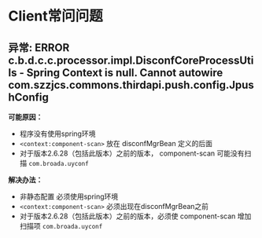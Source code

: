 Client常问问题
=======

## **异常:** ERROR c.b.d.c.c.processor.impl.DisconfCoreProcessUtils - Spring Context is null. Cannot autowire com.szzjcs.commons.thirdapi.push.config.JpushConfig
   
**可能原因：**

- 程序没有使用spring环境
-  `<context:component-scan>` 放在 disconfMgrBean 定义的后面
- 对于版本2.6.28（包括此版本）之前的版本， component-scan 可能没有扫描 `com.broada.uyconf` 

**解决办法：**

- 非静态配置 必须使用spring环境
- `<context:component-scan>`  必须出现在disconfMgrBean之前
- 对于版本2.6.28（包括此版本）之前的版本，必须使 component-scan 增加扫描项 `com.broada.uyconf` 
  
